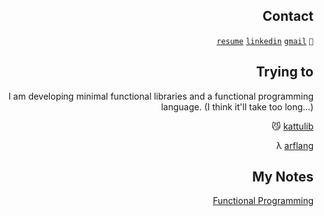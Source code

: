 <div align="right">

## Contact
[```resume```](https://shadowed-fold-d15.notion.site/Sergen-epo-lu-ad935aae28b44eefa8a79bde0d575c3f)
[```linkedin```](https://www.linkedin.com/in/sergencepoglu/)
[```gmail```](mailto:dev.csgn@gmail.com)
``` 🤙 ```

## Trying to
I am developing minimal functional libraries and a functional programming language. (I think it'll take too long...)

😼 [kattulib](https://github.com/kattulib)

λ [arflang](https://github.com/arflang)

## My Notes
[Functional Programming](https://shadowed-fold-d15.notion.site/c7a94bd78e874da88bb19563056114ae?v=ae95ed31a3d64b95bf33edda6053be4e&pvs=4)
